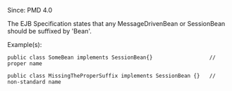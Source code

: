 Since: PMD 4.0

The EJB Specification states that any MessageDrivenBean or SessionBean should be suffixed by 'Bean'.

Example(s):
```
public class SomeBean implements SessionBean{}					// proper name

public class MissingTheProperSuffix implements SessionBean {}  	// non-standard name
```
